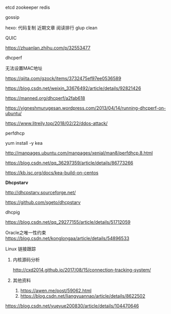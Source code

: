 etcd
zookeeper
redis

gossip

hexo:
代码复制
近期文章
阅读排行
glup clean

QUIC

https://zhuanlan.zhihu.com/p/32553477

dhcperf

无法设置MAC地址

https://qiita.com/gzock/items/3732475ef97ee0536589

https://blog.csdn.net/weixin_33676492/article/details/92821426

https://manned.org/dhcperf/a2fab618

https://vigneshmurugesan.wordpress.com/2013/04/14/running-dhcperf-on-ubuntu/



https://www.litreily.top/2018/02/22/ddos-attack/



perfdhcp

yum install -y kea



http://manpages.ubuntu.com/manpages/xenial/man8/perfdhcp.8.html

https://blog.csdn.net/qq_36297359/article/details/86773266

https://kb.isc.org/docs/kea-build-on-centos



**Dhcpstarv**

http://dhcpstarv.sourceforge.net/

https://github.com/sgeto/dhcpstarv



dhcpig

https://blog.csdn.net/qq_29277155/article/details/51712059



Oracle之唯一性约束
    https://blog.csdn.net/konglongaa/article/details/54896533

Linux 链接跟踪

1. 内核源码分析

   <http://cxd2014.github.io/2017/08/15/connection-tracking-system/>

2. 其他资料

   1. <https://awen.me/post/59062.html>
   2. <https://blog.csdn.net/liangyuannao/article/details/8622502>



https://blog.csdn.net/yueyue200830/article/details/104470646

